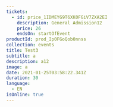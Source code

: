 ```yaml
---
tickets:
  - id: price_1IDMEYG9T6XK0FGiV7ZXA2EI
    description: General Admission12
    price: 26
    endsOn: startOfEvent
productId: prod_Ip0FGoQob0nnss
collection: events
title: Test3
subtitle: a
description: a12
image: a
date: 2021-01-25T03:58:22.341Z
duration: 30
language:
  - EN
isOnline: true
---
```


